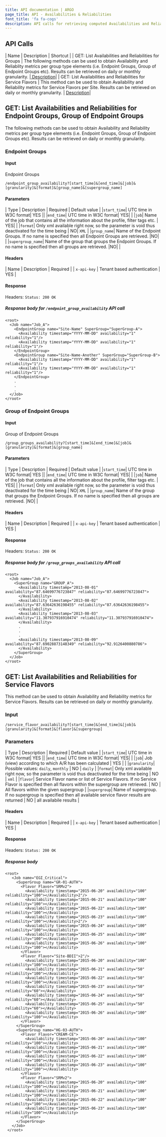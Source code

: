 ```yaml
---
title: API documentation | ARGO
page_title: API - Availabilities & Reliabilities
font_title: 'fa fa-cogs'
description: API calls for retrieving computed Availabilities and Reliabilities
---
```


## API Calls

| Name  | Description | Shortcut |
| GET: List Availabilities and Reliabilities for Groups | The following methods can be used to obtain Availability and Reliablity metrics per group type elements (i.e. Endpoint Groups, Group of Endpoint Groups etc). Results can be retrieved on daily or monthly granularity.  |<a href="#1"> Description</a>|
| GET: List Availabilities and Reliabilities for Service Flavors | This method can be used to obtain Availability and Reliability metrics for Service Flavors per Site. Results can be retrieved on daily or monthly granularity. | <a href="#2"> Description</a>|

<a id="1"></a>

## GET: List Availabilities and Reliabilities for Endpoint Groups, Group of Endpoint Groups

The following methods can be used to obtain Availability and Reliability metrics per group type elements (i.e. Endpoint Groups, Group of Endpoint Groups etc). Results can be retrieved on daily or monthly granularity.

### Endpoint Groups

#### Input

Endpoint Groups

    /endpoint_group_availability?[start_time]&[end_time]&[job]&[granularity]&[format]&[group_name]&[supergroup_name]

#### Parameters

| Type | Description | Required | Default value |
|`start_time`| UTC time in W3C format| YES ||
|`end_time`| UTC time in W3C format| YES| |
|`job`| Name of the job that contains all the information about the profile, filter tags etc. | YES| |
|`format`| Only xml available right now, so the parameter is void thus deactivated for the time being  | NO| `XML` |
|`group_name`| Name of the Endpoint Groups. If no name is specified then all Endpoint Groups are retrieved. |NO| |
|`supergroup_name`| Name of the group that groups the Endpoint Groups. If no name is specified then all groups are retrieved. |NO| |

#### Headers

| Name | Description | Required |
| `x-api-key` | Tenant based authentication | YES |

#### Response

Headers: `Status: 200 OK`

##### Response body for `/endpoint_group_availability` API call

    <root>
      <Job name="Job_A">
        <EndpointGroup name="Site-Name" SuperGroup="SuperGroup-A">
          <Availability timestamp="YYYY-MM-DD" availability="1" reliability="1"/>
          <Availability timestamp="YYYY-MM-DD" availability="1" reliability="1"/>
        </EndpointGroup>
        <EndpointGroup name="Site-Name-Another" SuperGroup="SuperGroup-B">
          <Availability timestamp="YYYY-MM-DD" availability="1" reliability="1"/>
          <Availability timestamp="YYYY-MM-DD" availability="1" reliability="1"/>
        </EndpointGroup>
        .
        .
        .
      </Job>
    </root>

### Group of Endpoint Groups

#### Input

Group of Endpoint Groups

    /group_groups_availability?[start_time]&[end_time]&[job]&[granularity]&[format]&[group_name]

#### Parameters

| Type | Description | Required | Default value |
|`start_time`| UTC time in W3C format| YES ||
|`end_time`| UTC time in W3C format| YES| |
|`job`| Name of the job that contains all the information about the profile, filter tags etc. | YES| |
|`format`| Only xml available right now, so the parameter is void thus deactivated for the time being  | NO| `XML` |
|`group_name`| Name of the group that groups the Endpoint Groups. If no name is specified then all groups are retrieved. |NO| |

#### Headers

| Name | Description | Required |
| `x-api-key` | Tenant based authentication | YES |

#### Response

Headers: `Status: 200 OK`

##### Response body for `/group_groups_availability` API call

    <root>
      <Job name="Job_A">
        <SuperGroup name="GROUP_A">
          <Availability timestamp="2013-08-01" availability="87.64699776723847" reliability="87.64699776723847">
          </Availability>
          <Availability timestamp="2013-08-02" availability="87.63642636198455" reliability="87.63642636198455">
          </Availability>
          <Availability timestamp="2013-08-03" availability="11.307937916910474" reliability="11.307937916910474">
          </Availability>
          .
          .
          .
          <Availability timestamp="2013-08-09" availability="87.69028873148349" reliability="92.9126400880786">
          </Availability>
        </SuperGroup>
      </Job>
    </root>


<a id="2"></a>

## GET: List Availabilities and Reliabilities for Service Flavors

This method can be used to obtain Availability and Reliability metrics for Service Flavors. Results can be retrieved on daily or monthly granularity.

### Input

    /service_flavor_availability?[start_time]&[end_time]&[job]&[granularity]&[format]&[flavor]&[supergroup]


### Parameters

| Type | Description | Required | Default value |
|`start_time`| UTC time in W3C format| YES ||
|`end_time`| UTC time in W3C format| YES| |
|`job`| Job (view) according to which A/R has been calculated | YES | |
|`granularity`| Possible values: `daily`, `monthly` | NO | `daily` |
|`format`| Only xml available right now, so the parameter is void thus deactivated for the time being  | NO | `xml` |
|`flavor`| Service Flavor name or list of Service Flavors. If no Service Flavor is specified then all flavors within the supergroup are retrieved. | NO | All flavors within the given supergroup |
|`supergroup`| Name of supergroup. If no supergroup is specified then all available service flavor results are returned | NO | all availabile results |

#### Headers

| Name | Description | Required |
| `x-api-key` | Tenant based authentication | YES |

#### Response

Headers: `Status: 200 OK`

##### Response body

    <root>
       <Job name="EGI_Critical">
         <SuperGroup name="GR-01-AUTH">
           <Flavor Flavor="SRMv2">
             <Availability timestamp="2015-06-20" availability="100" reliability="100"></Availability>2"/>
             <Availability timestamp="2015-06-21" availability="100" reliability="100"></Availability>
             <Availability timestamp="2015-06-22" availability="100" reliability="100"></Availability>
             <Availability timestamp="2015-06-23" availability="100" reliability="100"></Availability>2"/>
             <Availability timestamp="2015-06-24" availability="100" reliability="100"></Availability>
             <Availability timestamp="2015-06-25" availability="100" reliability="100"></Availability>
             <Availability timestamp="2015-06-26" availability="100" reliability="100"></Availability>
           </Flavor>
           <Flavor Flavor="Site-BDII">2"/>
             <Availability timestamp="2015-06-20" availability="100" reliability="100"></Availability>
             <Availability timestamp="2015-06-21" availability="50" reliability="100"></Availability>
             <Availability timestamp="2015-06-22" availability="50" reliability="100"></Availability>
             <Availability timestamp="2015-06-23" availability="50" reliability="60"></Availability>
             <Availability timestamp="2015-06-24" availability="50" reliability="60"></Availability>
             <Availability timestamp="2015-06-25" availability="50" reliability="60"></Availability>
             <Availability timestamp="2015-06-26" availability="100" reliability="100"></Availability>
           </Flavor>
         </SuperGroup>
         <SuperGroup name="HG-03-AUTH">
           <Flavor Flavor="CREAM-CE">
             <Availability timestamp="2015-06-20" availability="100" reliability="100"></Availability>
             <Availability timestamp="2015-06-21" availability="100" reliability="100"></Availability>
             <Availability timestamp="2015-06-22" availability="100" reliability="100"></Availability>
             <Availability timestamp="2015-06-23" availability="100" reliability="100"></Availability>
           </Flavor>
           <Flavor Flavor="SRMv2">
             <Availability timestamp="2015-06-20" availability="100" reliability="100"></Availability>
             <Availability timestamp="2015-06-21" availability="100" reliability="100"></Availability>
             <Availability timestamp="2015-06-22" availability="100" reliability="100"></Availability>
             <Availability timestamp="2015-06-23" availability="100" reliability="100"></Availability>
           </Flavor>
         </SuperGroup>
       </Job>
     </root>





